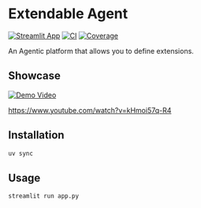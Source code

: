 # Extendable Agent


[![Streamlit App](https://static.streamlit.io/badges/streamlit_badge_black_white.svg)](https://extendable-agent.streamlit.app/)
[![CI](https://github.com/ShaojieJiang/extendable-agents/actions/workflows/ci.yml/badge.svg?event=push)](https://github.com/ShaojieJiang/extendable-agents/actions/workflows/ci.yml?query=branch%3Amain)
[![Coverage](https://coverage-badge.samuelcolvin.workers.dev/ShaojieJiang/extendable-agents.svg)](https://coverage-badge.samuelcolvin.workers.dev/redirect/ShaojieJiang/extendable-agents)
<!-- [![PyPI](https://img.shields.io/pypi/v/pydantic-ai.svg)](https://pypi.python.org/pypi/pydantic-ai) -->

An Agentic platform that allows you to define extensions.


## Showcase


[![Demo Video](https://img.youtube.com/vi/tAtOordZDtk/0.jpg)](https://www.youtube.com/watch?v=tAtOordZDtk)

https://www.youtube.com/watch?v=kHmoi57q-R4

## Installation

```bash
uv sync
```

## Usage

```bash
streamlit run app.py

```
